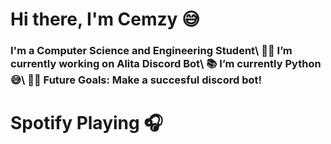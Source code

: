<h1>Hi there, I'm Cemzy 😅

<h3>I'm a Computer Science and Engineering Student\
👨‍💻 I’m currently working on Alita Discord Bot\
📚 I’m currently Python 😅\
💪🏼 Future Goals: Make a succesful discord bot!</h3>


<h1>Spotify Playing 🎧</h1>
